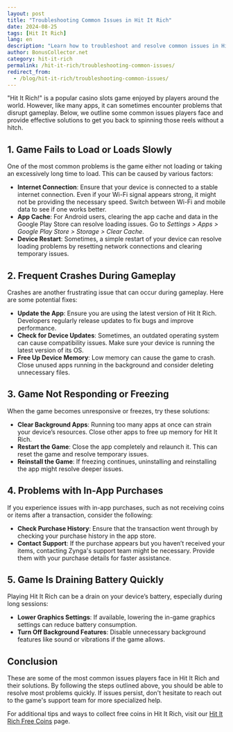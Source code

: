 ```yaml
---
layout: post  
title: "Troubleshooting Common Issues in Hit It Rich"  
date: 2024-08-25  
tags: [Hit It Rich]  
lang: en  
description: "Learn how to troubleshoot and resolve common issues in Hit It Rich, from loading problems to game crashes."  
author: BonusCollector.net  
category: hit-it-rich  
permalink: /hit-it-rich/troubleshooting-common-issues/
redirect_from:
  - /blog/hit-it-rich/troubleshooting-common-issues/
---
```


"Hit It Rich!" is a popular casino slots game enjoyed by players around the world. However, like many apps, it can sometimes encounter problems that disrupt gameplay. Below, we outline some common issues players face and provide effective solutions to get you back to spinning those reels without a hitch.

## 1. **Game Fails to Load or Loads Slowly**

One of the most common problems is the game either not loading or taking an excessively long time to load. This can be caused by various factors:

- **Internet Connection**: Ensure that your device is connected to a stable internet connection. Even if your Wi-Fi signal appears strong, it might not be providing the necessary speed. Switch between Wi-Fi and mobile data to see if one works better.
- **App Cache**: For Android users, clearing the app cache and data in the Google Play Store can resolve loading issues. Go to *Settings > Apps > Google Play Store > Storage > Clear Cache*.
- **Device Restart**: Sometimes, a simple restart of your device can resolve loading problems by resetting network connections and clearing temporary issues.

## 2. **Frequent Crashes During Gameplay**

Crashes are another frustrating issue that can occur during gameplay. Here are some potential fixes:

- **Update the App**: Ensure you are using the latest version of Hit It Rich. Developers regularly release updates to fix bugs and improve performance.
- **Check for Device Updates**: Sometimes, an outdated operating system can cause compatibility issues. Make sure your device is running the latest version of its OS.
- **Free Up Device Memory**: Low memory can cause the game to crash. Close unused apps running in the background and consider deleting unnecessary files.

## 3. **Game Not Responding or Freezing**

When the game becomes unresponsive or freezes, try these solutions:

- **Clear Background Apps**: Running too many apps at once can strain your device’s resources. Close other apps to free up memory for Hit It Rich.
- **Restart the Game**: Close the app completely and relaunch it. This can reset the game and resolve temporary issues.
- **Reinstall the Game**: If freezing continues, uninstalling and reinstalling the app might resolve deeper issues.

## 4. **Problems with In-App Purchases**

If you experience issues with in-app purchases, such as not receiving coins or items after a transaction, consider the following:

- **Check Purchase History**: Ensure that the transaction went through by checking your purchase history in the app store. 
- **Contact Support**: If the purchase appears but you haven’t received your items, contacting Zynga's support team might be necessary. Provide them with your purchase details for faster assistance.

## 5. **Game Is Draining Battery Quickly**

Playing Hit It Rich can be a drain on your device’s battery, especially during long sessions:

- **Lower Graphics Settings**: If available, lowering the in-game graphics settings can reduce battery consumption.
- **Turn Off Background Features**: Disable unnecessary background features like sound or vibrations if the game allows.

## Conclusion

These are some of the most common issues players face in Hit It Rich and their solutions. By following the steps outlined above, you should be able to resolve most problems quickly. If issues persist, don't hesitate to reach out to the game's support team for more specialized help.

For additional tips and ways to collect free coins in Hit It Rich, visit our [Hit It Rich Free Coins](https://bonuscollector.net/hit-it-rich-free-coins/) page.